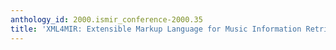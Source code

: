 ```yaml
---
anthology_id: 2000.ismir_conference-2000.35
title: 'XML4MIR: Extensible Markup Language for Music Information Retrieval'
---
```

